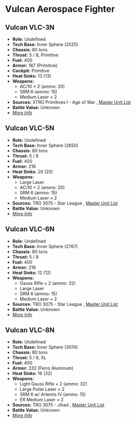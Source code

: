 # Vulcan Aerospace Fighter 

## Vulcan VLC-3N 

- **Role:** Undefined 
- **Tech Base:** Inner Sphere (2525) 
- **Chassis:** 80 tons 
- **Thrust:** 5 / 8, Primitive 
- **Fuel:** 400 
- **Armor:** 187 (Primitive) 
- **Cockpit:** Primitive 
- **Heat Sinks:** 13 (13) 
- **Weapons:** 
  - AC/10 × 2 (ammo: 20) 
  - SRM 6 (ammo: 15) 
  - Medium Laser × 2 
- **Sources:** XTRO Primitives I - Age of War , [Master Unit List](http://masterunitlist.info/Unit/Details/3460) 
- **Battle Value:** Unknown 
- [*More Info*](vulcan_aerospace_fighter/vulcan_vlc-3n.md) 

## Vulcan VLC-5N 

- **Role:** Undefined 
- **Tech Base:** Inner Sphere (2650) 
- **Chassis:** 80 tons 
- **Thrust:** 5 / 8 
- **Fuel:** 400 
- **Armor:** 216 
- **Heat Sinks:** 20 (20) 
- **Weapons:** 
  - Large Laser 
  - AC/10 × 2 (ammo: 20) 
  - SRM 6 (ammo: 15) 
  - Medium Laser × 2 
- **Sources:** TRO 3075 - Star League , [Master Unit List](http://masterunitlist.info/Unit/Details/5365) 
- **Battle Value:** Unknown 
- [*More Info*](vulcan_aerospace_fighter/vulcan_vlc-5n.md) 

## Vulcan VLC-6N 

- **Role:** Undefined 
- **Tech Base:** Inner Sphere (2767) 
- **Chassis:** 80 tons 
- **Thrust:** 5 / 8 
- **Fuel:** 400 
- **Armor:** 216 
- **Heat Sinks:** 12 (12) 
- **Weapons:** 
  - Gauss Rifle × 2 (ammo: 32) 
  - Large Laser 
  - SRM 6 (ammo: 15) 
  - Medium Laser × 2 
- **Sources:** TRO 3075 - Star League , [Master Unit List](http://masterunitlist.info/Unit/Details/5366) 
- **Battle Value:** Unknown 
- [*More Info*](vulcan_aerospace_fighter/vulcan_vlc-6n.md) 

## Vulcan VLC-8N 

- **Role:** Undefined 
- **Tech Base:** Inner Sphere (3074) 
- **Chassis:** 80 tons 
- **Thrust:** 5 / 8, XL 
- **Fuel:** 400 
- **Armor:** 232 (Ferro Aluminum) 
- **Heat Sinks:** 16 (32) 
- **Weapons:** 
  - Light Gauss Rifle × 2 (ammo: 32) 
  - Large Pulse Laser × 2 
  - SRM 6 w/ Artemis IV (ammo: 15) 
  - ER Medium Laser × 2 
- **Sources:** TRO 3075 - Jihad , [Master Unit List](http://masterunitlist.info/Unit/Details/5367) 
- **Battle Value:** Unknown 
- [*More Info*](vulcan_aerospace_fighter/vulcan_vlc-8n.md) 

